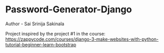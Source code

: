 # Password-Generator-Django

Author - Sai Srinija Sakinala

Project inspired by the project #1 in the course:
https://zappycode.com/courses/django-3-make-websites-with-python-tutorial-beginner-learn-bootstrap
